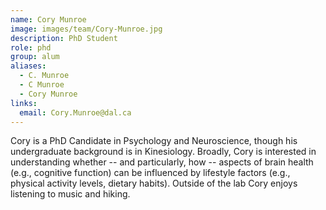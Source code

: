```yaml
---
name: Cory Munroe
image: images/team/Cory-Munroe.jpg
description: PhD Student
role: phd
group: alum
aliases:
  - C. Munroe
  - C Munroe
  - Cory Munroe
links:
  email: Cory.Munroe@dal.ca
---
```


Cory is a PhD Candidate in Psychology and Neuroscience, though his undergraduate background is in Kinesiology. Broadly, Cory is interested in understanding whether -- and particularly, how -- aspects of brain health (e.g., cognitive function) can be influenced by lifestyle factors (e.g., physical activity levels, dietary habits). Outside of the lab Cory enjoys listening to music and hiking.